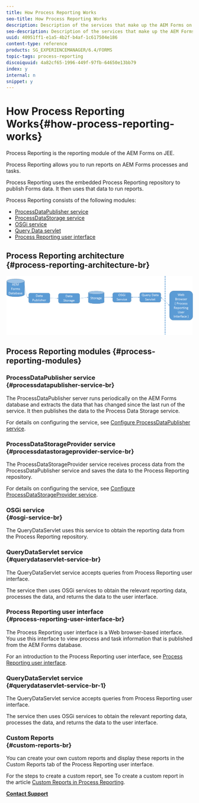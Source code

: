 ```yaml
---
title: How Process Reporting Works
seo-title: How Process Reporting Works
description: Description of the services that make up the AEM Forms on JEE Process Reporting and an introduction to the Process Reporting UI
seo-description: Description of the services that make up the AEM Forms on JEE Process Reporting and an introduction to the Process Reporting UI
uuid: 40951ff1-e1a5-4b2f-b4af-1c617504e186
content-type: reference
products: SG_EXPERIENCEMANAGER/6.4/FORMS
topic-tags: process-reporting
discoiquuid: 4a82cf65-1996-449f-97fb-64650e13bb79
index: y
internal: n
snippet: y
---
```


# How Process Reporting Works{#how-process-reporting-works}

Process Reporting is the reporting module of the AEM Forms on JEE.

Process Reporting allows you to run reports on AEM Forms processes and tasks.

Process Reporting uses the embedded Process Reporting repository to publish Forms data. It then uses that data to run reports.

Process Reporting consists of the following modules:

* [ProcessDataPublisher service](../../../forms/using/process-reporting/process_reporting_architecture.md#main-pars-header-1)
* [ProcessDataStorage service](../../../forms/using/process-reporting/process_reporting_architecture.md#main-pars-header-2)
* [OSGi service](../../../forms/using/process-reporting/process_reporting_architecture.md#main-pars-header-3)
* [Query Data servlet](../../../forms/using/process-reporting/process_reporting_architecture.md#main-pars-header-4)
* [Process Reporting user interface](../../../forms/using/process-reporting/process_reporting_architecture.md#main-pars-header-5)

## Process Reporting architecture <br> {#process-reporting-architecture-br}

![](assets/processReportingArchitecture.png)

## Process Reporting modules {#process-reporting-modules}

### ProcessDataPublisher service <br> {#processdatapublisher-service-br}

The ProcessDataPublisher server runs periodically on the AEM Forms database and extracts the data that has changed since the last run of the service. It then publishes the data to the Process Data Storage service.

For details on configuring the service, see [Configure ProcessDataPublisher service](../../../forms/using/process-reporting/install-start-process-reporting.md#main-pars-header-4).

### ProcessDataStorageProvider service <br> {#processdatastorageprovider-service-br}

The ProcessDataStorageProvider service receives process data from the ProcessDataPublisher service and saves the data to the Process Reporting repository.

For details on configuring the service, see [Configure ProcessDataStorageProvider service](../../../forms/using/process-reporting/install-start-process-reporting.md#main-pars-header-1).

### OSGi service <br> {#osgi-service-br}

The QueryDataServlet uses this service to obtain the reporting data from the Process Reporting repository.

### QueryDataServlet service <br> {#querydataservlet-service-br}

The QueryDataServlet service accepts queries from Process Reporting user interface.

The service then uses OSGi services to obtain the relevant reporting data, processes the data, and returns the data to the user interface.

### Process Reporting user interface <br> {#process-reporting-user-interface-br}

The Process Reporting user interface is a Web browser-based interface. You use this interface to view process and task information that is published from the AEM Forms database.

For an introduction to the Process Reporting user interface, see [Process Reporting user interface](/forms/using/process-reporting/process-reporting-user-interface).

### QueryDataServlet service <br> {#querydataservlet-service-br-1}

The QueryDataServlet service accepts queries from Process Reporting user interface.

The service then uses OSGi services to obtain the relevant reporting data, processes the data, and returns the data to the user interface.

### Custom Reports <br> {#custom-reports-br}

You can create your own custom reports and display these reports in the Custom Reports tab of the Process Reporting user interface.

For the steps to create a custom report, see To create a custom report in the article [Custom Reports in Process Reporting](../../../forms/using/process-reporting/process-reporting-custom-reports.md).

[**Contact Support**](https://www.adobe.com/account/sign-in.supportportal.html)
